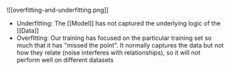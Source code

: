 ![[overfitting-and-underfitting.png]]

- Underfitting: The [[Model]] has not captured the underlying logic of the [[Data]]
- Overfitting: Our training has focused on the particular training set so much that it has "missed the point". It normally captures the data but not how they relate (noise interferes with relationships), so it will not perform well on different datasets
